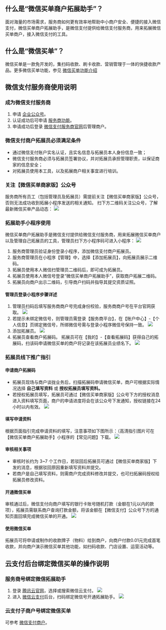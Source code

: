 ## 什么是“微信买单商户拓展助手”？

面对海量的市场需求，服务商如何更有效率地帮助中小商户安全、便捷的接入微信支付，微信买单商户拓展助手，是微信支付提供给微信支付服务商，用来拓展微信买单商户，接入微信支付的工具。

## 什么是“微信买单”？
微信买单是一款免开发的，集扫码收款、刷卡收款、营销管理于一体的快捷收款产品。更多微信买单功能，参见 [微信买单功能介绍](https://cloud.tencent.com/document/product/569/16938)

## 微信支付服务商使用说明
### 成为微信支付服务商
1. 申请 [企业公众号](http://kf.qq.com/faq/120911VrYVrA151013MfYvYV.html)。
2. 认证成功后可申请 [服务商功能](http://kf.qq.com/faq/161220iqeAfA1612202yeURB.html)。
3. 申请成功后登录 [微信支付服务商官网](https://pay.weixin.qq.com/partner/public/home)后管理商户。

### 微信支付商户拓展员必须满足条件
- 通过微信支付账户实名认证，且实名信息与拓展员本人身份信息一致；
- 微信支付服务商必须与拓展员签署协议，并对拓展员承担管理职责，以保证商家的信息安全；
- 对拓展员使用本工具，以及拓展商户相关事宜进行培训。

### 关注【微信买单商家版】公众号
服务商所有员工（包括管理员及拓展员）需提前关注【微信买单商家版】公众号，否则无法成功收到拓展小程序发送的相关通知。
扫下方二维码关注公众号，了解最新微信买单产品动态：
![](https://main.qcloudimg.com/raw/601bf202762f37763058dab903304465.png)

### 拓展助手小程序使用
微信买单商户拓展助手是微信支付提供给微信支付服务商，用来拓展微信买单商户以及管理自己拓展员的工具，管理员扫下方小程序码可进入小程序：
![](https://main.qcloudimg.com/raw/53012a5b9c18e3ef38349ffed2b88ae9.png)
1. 服务商管理员验证身份登录小程序，添加微信支付商户拓展员。
 1. 服务商管理员在小程序【管理】中，选择【添加拓展员】，向拓展员展示二维码。
 2. 拓展员使用本人微信扫管理员二维码后，即可成为拓展员。
2. 拓展员使用本人微信号登录“微信买单商户拓展助手”，获取商户拓展二维码。
3. 拓展员向商户出示二维码，引导商户扫码并指导其提交资质证照。 

#### 管理员登录小程序步骤详述
1. 管理员扫码后填写服务商商户号完成身份校验，服务商商户号在平台官网获取。
 ![](https://main.qcloudimg.com/raw/347ec0fffdb9575f9952aae3087cd2bf.png)
2. 若提示未绑定微信号，则管理员需登录【服务商平台】，在【账户中心】-【个人信息】页绑定微信号，所绑微信号需与登录小程序微信号保持一致。
 ![](https://main.qcloudimg.com/raw/76929b40355e85d45a991e41b0c10853.png)
3. 添加拓展员。
 ![](https://main.qcloudimg.com/raw/9f126599985a9616fc5c155ce886e3de.png)
4. 拓展员查看商户拓展码。
拓展员可在【我的】-【查看拓展码】获得自己的拓展码，扫该码申请微信买单的商户将记录在该拓展员业绩名下。
 ![](https://main.qcloudimg.com/raw/d396537a18dec4c73343ed0e328b0c2f.png)
 
### 拓展员线下推广指引
#### 申请商户拓展码
 - 拓展员现场与商户谈拢业务后，扫描拓展码申请微信买单，商户可根据实际情况选择 **自己填写资料** 或 **授权拓展员填写资料。**
- 若授权拓展员填写，拓展员可通过【微信买单商家版】公众号下方的授权消息进入资料填写页面，商户的申请进度将会在该公众号下发通知，授权链接在24小时以内有效。
![](https://main.qcloudimg.com/raw/d31f40b449cf81d4cdceac8f467de0d1.png)

#### 填写申请资料
根据页面指引完成申请资料的填写，注意事项如下图所示：（高清指引图片可在【微信买单商户拓展助手】小程序的【常见问题】下载。
![](https://main.qcloudimg.com/raw/a54fbde7213c88171774187ebf676173.png)

#### 审核相关事项
- 审核时长约为 3~7 个工作日，若驳回后拓展员可通过【微信买单商家版】下发的消息，根据驳回原因重新填写资料并提交。
- 若商户是自己填写资料，则需商户完成资料修改并提交，也可扫拓展码授权给拓展员修改资料。

#### 开通微信买单
审核通过后，微信支付向商户填写的银行卡账号随机打款（金额在1元以内的款项），拓展员需联系商户查询打款金额，将该金额在【微信支付】公众号下方的通知页面回填完成微信买单的开通。
![](https://main.qcloudimg.com/raw/3f6b2851984a5abe44244e38d1e6c04f.png)
#### 使用微信买单
拓展员可将申请或制作的收款牌子（物料）给到商户，向商户付款0.01元完成首笔收款，并向商户演示微信买单其他功能，如扫码收款、门店设置、运营活动等。
## 云支付后台绑定微信买单的操作说明
### 服务商号绑定微信拓展助手
1. 登录 [腾讯云官网](https://cloud.tencent.com/)，选择或搜索微信云支付。
![](https://main.qcloudimg.com/raw/d09c9ff3577bf2cbbb6aa3dbbfa1da50.png)
2. 进入 [微信云支付](https://cloud.tencent.com/solution/qcloudpay)后台，扫码绑定微信号开通拓展助手。
![](https://main.qcloudimg.com/raw/1e6a00142ef576e14fc669a0a10acb0f.png)
### 云支付子商户号绑定微信买单
可参考 [微信支付商户](http://kf.qq.com/faq/140225MveaUz160801AFvmyQ.html)。
